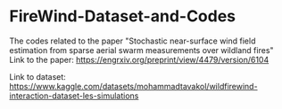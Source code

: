 # FireWind-Dataset-and-Codes
The codes related to the paper "Stochastic near-surface wind field estimation from sparse aerial swarm measurements over wildland fires"
Link to the paper:
https://engrxiv.org/preprint/view/4479/version/6104


Link to dataset:
https://www.kaggle.com/datasets/mohammadtavakol/wildfirewind-interaction-dataset-les-simulations
